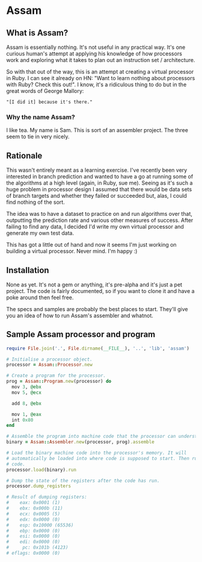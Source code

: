 # Assam

## What is Assam?

Assam is essentially nothing. It's not useful in any practical way. It's one
curious human's attempt at applying his knowledge of how processors work and
exploring what it takes to plan out an instruction set / architecture.

So with that out of the way, this is an attempt at creating a virtual processor
in Ruby. I can see it already on HN: "Want to learn nothing about processors
with Ruby? Check this out!". I know, it's a ridiculous thing to do but in the
great words of George Mallory:

    "[I did it] because it's there."

### Why the name Assam?

I like tea. My name is Sam. This is sort of an assembler project. The three seem
to tie in very nicely.

## Rationale

This wasn't entirely meant as a learning exercise. I've recently been very
interested in branch prediction and wanted to have a go at running some of the
algorithms at a high level (again, in Ruby, sue me). Seeing as it's such a huge
problem in processor design I assumed that there would be data sets of branch
targets and whether they failed or succeeded but, alas, I could find nothing of
the sort.

The idea was to have a dataset to practice on and run algorithms over that,
outputting the prediction rate and various other measures of success. After
failing to find any data, I decided I'd write my own virtual processor and
generate my own test data.

This has got a little out of hand and now it seems I'm just working on building
a virtual processor. Never mind. I'm happy :)

## Installation

None as yet. It's not a gem or anything, it's pre-alpha and it's just a pet
project. The code is fairly documented, so if you want to clone it and have a
poke around then feel free.

The specs and samples are probably the best places to start. They'll give you an
idea of how to run Assam's assembler and whatnot.

## Sample Assam processor and program

``` ruby
require File.join('.', File.dirname(__FILE__), '..', 'lib', 'assam')

# Initialise a processor object.
processor = Assam::Processor.new

# Create a program for the processor.
prog = Assam::Program.new(processor) do
  mov 3, @ebx
  mov 5, @ecx

  add 8, @ebx

  mov 1, @eax
  int 0x80
end

# Assemble the program into machine code that the processor can understand.
binary = Assam::Assembler.new(processor, prog).assemble

# Load the binary machine code into the processor's memory. It will
# automatically be loaded into where code is supposed to start. Then run the
# code.
processor.load(binary).run

# Dump the state of the registers after the code has run.
processor.dump_registers

# Result of dumping registers:
#    eax: 0x0001 (1)
#    ebx: 0x000b (11)
#    ecx: 0x0005 (5)
#    edx: 0x0000 (0)
#    esp: 0x10000 (65536)
#    ebp: 0x0000 (0)
#    esi: 0x0000 (0)
#    edi: 0x0000 (0)
#     pc: 0x101b (4123)
# eflags: 0x0000 (0)
```
